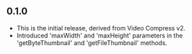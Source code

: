## 0.1.0

* This is the initial release, derived from Video Compress v2.
* Introduced 'maxWidth' and 'maxHeight' parameters in the 'getByteThumbnail' and 'getFileThumbnail' methods.
